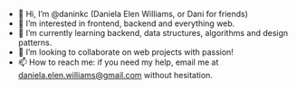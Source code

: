 - 👋 Hi, I’m @daninkc (Daniela Elen Williams, or Dani for friends)
- 👀 I’m interested in frontend, backend and everything web.
- 🌱 I’m currently learning backend, data structures, algorithms and design patterns. 
- 💞️ I’m looking to collaborate on web projects with passion!
- 📫 How to reach me: if you need my help, email me at daniela.elen.williams@gmail.com without hesitation.

